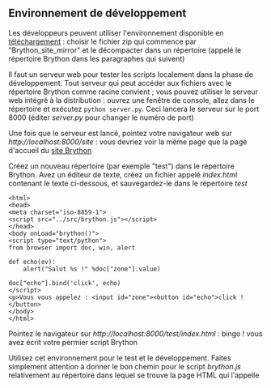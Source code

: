 Environnement de développement
------------------------------

Les développeurs peuvent utiliser l'environnement disponible en  [téléchargement](https://bitbucket.org/olemis/brython/downloads) : choisir le fichier zip qui commence par "Brython\_site\_mirror" et le décompacter dans un répertoire (appelé le répertoire Brython dans les paragraphes qui suivent)

Il faut un serveur web pour tester les scripts localement dans la phase de développement. Tout serveur qui peut accéder aux fichiers avec le répertoire Brython comme racine convient ; vous pouvez utiliser le serveur web intégré à la distribution : ouvrez une fenêtre de console, allez dans le répertoire et exécutez `python server.py`. Ceci lancera le serveur sur le port 8000 (éditer _server.py_ pour changer le numéro de port)

Une fois que le serveur est lancé, pointez votre navigateur web sur _http://localhost:8000/site_ : vous devriez voir la même page que la page d'accueil du [site Brython](http://www.brython.info)

Créez un nouveau répertoire (par exemple "test") dans le répertoire Brython. Avez un éditeur de texte, créez un fichier appelé _index.html_ contenant le texte ci-dessous, et sauvegardez-le dans le répertoire _test_

    <html>
    <head>
    <meta charset="iso-8859-1">
    <script src="../src/brython.js"></script>
    </head>
    <body onLoad="brython()">
    <script type="text/python">
    from browser import doc, win, alert
    
    def echo(ev):
        alert("Salut %s !" %doc["zone"].value)
    
    doc["echo"].bind('click', echo)
    </script>
    <p>Vous vous appelez : <input id="zone"><button id="echo">click !</button>
    </body>
    </html>


Pointez le navigateur sur _http://localhost:8000/test/index.html_ : bingo ! vous avez écrit votre permier script Brython

Utilisez cet environnement pour le test et le développement. Faites simplement attention à donner le bon chemin pour le script _brython.js_ relativement au répertoire dans lequel se trouve la page HTML qui l'appelle



